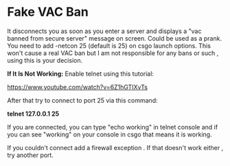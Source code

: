 # Fake VAC Ban
It disconnects you as soon as you enter a server and displays a "vac banned from secure server" message on screen.
Could be used as a prank.
You need to add -netcon 25 (default is 25) on csgo launch options.
This won't cause a real VAC ban but I am not responsible for any bans or such , using this is your decision.

**If It Is Not Working:**
Enable telnet using this tutorial:

https://www.youtube.com/watch?v=6Z1hGTIXvTs

After that try to connect to port 25 via this command:

**telnet 127.0.0.1 25**

If you are connected, you can type "echo working" in telnet console and if you can see "working" on your console in csgo that means it is working.

If you couldn't connect add a firewall exception . If that doesn't work either , try another port.

